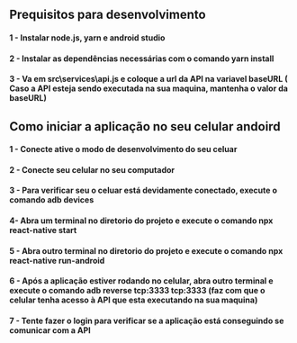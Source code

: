 ## Prequisitos para desenvolvimento

#### 1 - Instalar node.js, yarn e android studio
#### 2 - Instalar as dependências necessárias com o comando yarn install
#### 3 - Va em src\services\api.js e coloque a url da API na variavel baseURL ( Caso a API esteja sendo executada na sua maquina, mantenha o valor da baseURL)

## Como iniciar a aplicação no seu celular andoird

#### 1 - Conecte ative o modo de desenvolvimento do seu celuar
#### 2 - Conecte seu celular no seu computador
#### 3 - Para verificar seu o celuar está devidamente conectado, execute o comando adb devices
#### 4- Abra um terminal no diretorio do projeto e execute o comando npx react-native start
#### 5 - Abra outro terminal no diretorio do projeto e execute o comando npx react-native run-android
#### 6 - Após a aplicação estiver rodando no celular, abra outro terminal e execute o comando adb reverse tcp:3333 tcp:3333 (faz com que o celular tenha acesso à API que esta executando na sua maquina)
#### 7 - Tente fazer o login para verificar se a aplicação está conseguindo se comunicar com a API
